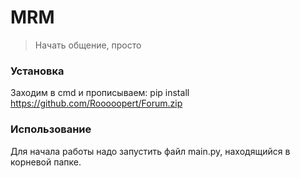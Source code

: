 # MRM #
> Начать общение, просто

### Установка ###
Заходим в cmd и прописываем:
    pip install https://github.com/Rooooopert/Forum.zip

### Использование ###
Для начала работы надо запустить файл main.py, находящийся в корневой папке.
